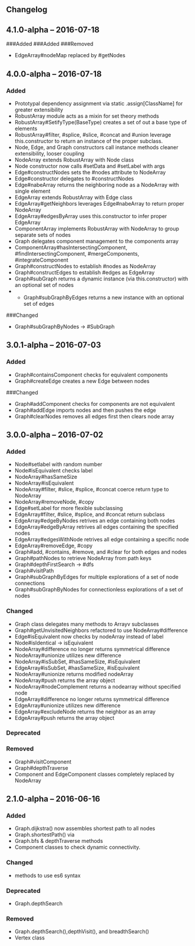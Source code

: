 ## Changelog

## 4.1.0-alpha – 2016-07-18 
###Added
###Added
###Removed
* EdgeArray#nodeMap replaced by #getNodes


## 4.0.0-alpha – 2016-07-18 
### Added
* Prototypal dependency assignment via static .assign[ClassName] for greater extensibility
* RobustArray module acts as a mixin for set theory methods
* RobustArray#SetifyType(BaseType) creates a set of out a base type of elements
* RobustArray#filter, #splice, #slice, #concat and #union leverage this.constructor to return an instance of the proper subclass.
* Node, Edge, and Graph constructors call instance methods cleaner extensibility, looser coupling 
* NodeArray extends RobustArray with Node class
* Node constructor now calls #setData and #setLabel with args
* Edge#constructNodes sets the #nodes attribute to NodeArray
* Edge#constructor delegates to #constructNodes
* Edge#nabeArray returns the neighboring node as a NodeArray with single element
* EdgeArray extends RobustArray with Edge class
* EdgeArray#getNeighbors leverages Edge#nabeArray to return proper NodeArray
* EdgeArray#edgesByArray uses this.constructor to infer proper EdgeArray
* ComponentArray implements RobustArray with NodeArray to group separate sets of nodes
* Graph delegates component management to the components array
* ComponentArray#hasIntersectingComponent, #findIntersectingComponent, #mergeComponents, #integrateComponent
* Graph#constructNodes to establish #nodes as NodeArray
* Graph#constructEdges to establish #edges as EdgeArray
* Graph#subGraph returns a dynamic instance (via this.constructor) with an optional set of nodes
* * Graph#subGraphByEdges returns a new instance with an optional set of edges

###Changed
* Graph#subGraphByNodes -> #SubGraph

## 3.0.1-alpha – 2016-07-03 
### Added
* Graph#containsComponent checks for equivalent components
* Graph#createEdge creates a new Edge between nodes

###Changed
* Graph#addComponent checks for components are not equivalent
* Graph#addEdge imports nodes and then pushes the edge
* Graph#clearNodes removes all edges first then clears node array


## 3.0.0-alpha – 2016-07-02
### Added
* Node#setlabel with random number
* Node#isEquivalent checks label
* NodeArray#hasSameSize
* NodeArray#isEquivalent
* NodeArray#filter, #slice, #splice, #concat coerce return type to NodeArray
* NodeArray#removeNode, #copy
* Edge#setLabel for more flexible subclassing
* EdgeArray#filter, #slice, #splice, and #concat return subclass
* EdgeArray#edgeByNodes retrives an edge containing both nodes
* EdgeArray#edgeByArray retrives all edges containing the specified nodes
* EdgeArray#edgesWithNode retrives all edge containing a specific node
* EdgeArray#removeEdge, #copy
* Graph#add, #contains, #remove, and #clear for both edges and nodes
* Graph#pathNodes to retrieve NodeArray from path keys
* Graph#depthFirstSearch -> #dfs
* Graph#visitPath
* Graph#subGraphByEdges for multiple explorations of a set of node connections
* Graph#subGraphByNodes for connectionless explorations of a set of nodes

### Changed
* Graph class delegates many methods to Arrayv subclasses
* Graph#getUnvisitedNeighbors refactored to use NodeArray#difference
* Edge#isEquivalent now checks by nodeArray instead of label
* Node#isIdentical -> isEquivalent
* NodeArray#difference no longer returns symmetrical difference
* NodeArray#unionize utilizes new difference
* NodeArray#isSubSet, #hasSameSize, #isEquivalent
* EdgeArray#isSubSet, #hasSameSize, #isEquivalent
* NodeArray#unionize returns modified nodeArray
* NodeArray#push returns the array object
* NodeArray#nodeComplement returns a nodearray without specified node
* EdgeArray#difference no longer returns symmetrical difference
* EdgeArray#unionize utilizes new difference
* EdgeArray#excludeNode returns the neighbor as an array
* EdgeArray#push returns the array object


### Deprecated

### Removed
* Graph#visitComponent
* Graph#depthTraverse
* Component and EdgeComponent classes completely replaced by NodeArray


## 2.1.0-alpha – 2016-06-16
### Added
* Graph.dijkstra() now assembles shortest path to all nodes
* Graph.shortestPath() via 
* Graph.bfs & depthTraverse methods
* Component classes to check dynamic connectivity.

### Changed
* methods to use es6 syntax

### Deprecated
* Graph.depthSearch

### Removed
* Graph.depthSearch(),depthVisit(), and breadthSearch()
* Vertex class
